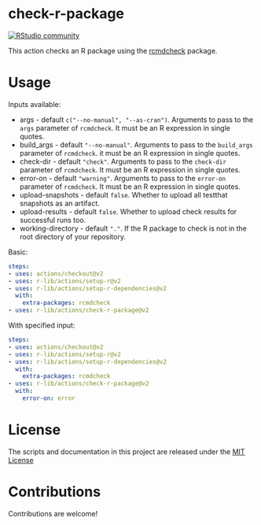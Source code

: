 # check-r-package

[![RStudio community](https://img.shields.io/badge/community-github--actions-blue?style=social&logo=rstudio&logoColor=75AADB)](https://community.rstudio.com/new-topic?category=Package%20development&tags=github-actions)

This action checks an R package using the [rcmdcheck](https://r-lib.github.io/rcmdcheck/) package.

# Usage

Inputs available:
- args - default `c("--no-manual", "--as-cran")`. Arguments to pass to the
  `args` parameter of `rcmdcheck`. It must be an R expression in single
  quotes.
- build_args - default `"--no-manual"`. Arguments to pass to the `build_args`
  parameter of `rcmdcheck`. it must be an R expression in single quotes.
- check-dir - default `"check"`. Arguments to pass to the `check-dir` 
  parameter of `rcmdcheck`. It must be an R expression in single quotes.
- error-on - default `"warning"`. Arguments to pass to the `error-on`
  parameter of `rcmdcheck`. It must be an R expression in single quotes.
- upload-snapshots - default `false`. Whether to upload all testthat
  snapshots as an artifact.
- upload-results - default `false`. Whether to upload check results for
  successful runs too.
- working-directory - default `"."`. If the R package to check is not in
  the root directory of your repository.

Basic: 
```yaml
steps:
- uses: actions/checkout@v2
- uses: r-lib/actions/setup-r@v2
- uses: r-lib/actions/setup-r-dependencies@v2
  with:
    extra-packages: rcmdcheck
- uses: r-lib/actions/check-r-package@v2
```

With specified input:
```yaml
steps:
- uses: actions/checkout@v2
- uses: r-lib/actions/setup-r@v2
- uses: r-lib/actions/setup-r-dependencies@v2
  with:
    extra-packages: rcmdcheck
- uses: r-lib/actions/check-r-package@v2
  with:
    error-on: error
```

# License

The scripts and documentation in this project are released under the [MIT License](LICENSE)

# Contributions

Contributions are welcome!
